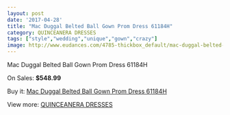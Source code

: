 ```yaml
---
layout: post
date: '2017-04-28'
title: "Mac Duggal Belted Ball Gown Prom Dress 61184H"
category: QUINCEANERA DRESSES
tags: ["style","wedding","unique","gown","crazy"]
image: http://www.eudances.com/4785-thickbox_default/mac-duggal-belted-ball-gown-prom-dress-61184h.jpg
---
```

Mac Duggal Belted Ball Gown Prom Dress 61184H

On Sales: **$548.99**
<a href="https://www.eudances.com/en/quinceanera-dresses/1619-mac-duggal-belted-ball-gown-prom-dress-61184h.html"><amp-img layout="responsive" width="600" height="600" src="//www.eudances.com/4785-thickbox_default/mac-duggal-belted-ball-gown-prom-dress-61184h.jpg" alt="Mac Duggal Belted Ball Gown Prom Dress 61184H 0" /></a>
<a href="https://www.eudances.com/en/quinceanera-dresses/1619-mac-duggal-belted-ball-gown-prom-dress-61184h.html"><amp-img layout="responsive" width="600" height="600" src="//www.eudances.com/4788-thickbox_default/mac-duggal-belted-ball-gown-prom-dress-61184h.jpg" alt="Mac Duggal Belted Ball Gown Prom Dress 61184H 1" /></a>
<a href="https://www.eudances.com/en/quinceanera-dresses/1619-mac-duggal-belted-ball-gown-prom-dress-61184h.html"><amp-img layout="responsive" width="600" height="600" src="//www.eudances.com/4787-thickbox_default/mac-duggal-belted-ball-gown-prom-dress-61184h.jpg" alt="Mac Duggal Belted Ball Gown Prom Dress 61184H 2" /></a>
<a href="https://www.eudances.com/en/quinceanera-dresses/1619-mac-duggal-belted-ball-gown-prom-dress-61184h.html"><amp-img layout="responsive" width="600" height="600" src="//www.eudances.com/4786-thickbox_default/mac-duggal-belted-ball-gown-prom-dress-61184h.jpg" alt="Mac Duggal Belted Ball Gown Prom Dress 61184H 3" /></a>

Buy it: [Mac Duggal Belted Ball Gown Prom Dress 61184H](https://www.eudances.com/en/quinceanera-dresses/1619-mac-duggal-belted-ball-gown-prom-dress-61184h.html "Mac Duggal Belted Ball Gown Prom Dress 61184H")

View more: [QUINCEANERA DRESSES](https://www.eudances.com/en/17-quinceanera-dresses "QUINCEANERA DRESSES")